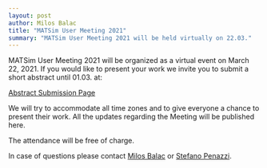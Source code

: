 ```yaml
---
layout: post
author: Milos Balac
title: "MATSim User Meeting 2021"
summary: "MATSim User Meeting 2021 will be held virtually on 22.03."
---
```


MATSim User Meeting 2021 will be organized as a virtual event on March 22, 2021. If you would like to present your work we invite you to submit a short abstract until 01.03. at: 

[Abstract Submission Page](https://easychair.org/conferences/?conf=mum2021) 

We will try to accommodate all time zones and to give everyone a chance to present their work. All the updates regarding the Meeting will be published here.

The attendance will be free of charge.

In case of questions please contact [Milos Balac](mailto:milos.balac@ivt.baug.ethz.ch?subject=MUM2021) or [Stefano Penazzi](mailto:stefano.penazzi@ivt.baug.ethz.ch?subject=MUM2021).
